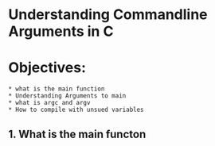 # Understanding Commandline Arguments in C
# Objectives:
    * what is the main function
    * Understanding Arguments to main
    * what is argc and argv
    * How to compile with unsued variables

## 1. What is the main functon


